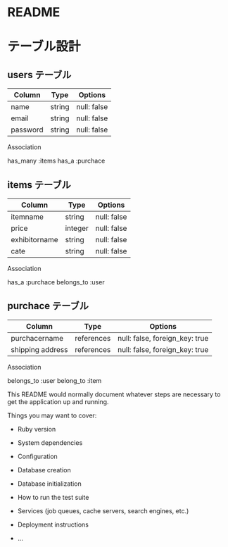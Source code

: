 # README

# テーブル設計

## users テーブル

| Column   | Type   | Options     |
| -------- | ------ | ----------- |
| name     | string | null: false |
| email    | string | null: false |
| password | string | null: false |

  Association

 has_many :items
 has_a :purchace

## items テーブル

| Column          | Type   | Options     |
| --------------- | ------ | ----------- |
| itemname        | string | null: false |
| price           | integer| null: false |
| exhibitorname   | string | null: false |
| cate            | string | null: false |

  Association

has_a :purchace
belongs_to :user


## purchace テーブル

| Column           | Type       | Options                        |
| ---------------- | ---------- | ------------------------------ |
| purchacername    | references | null: false, foreign_key: true |
| shipping address | references | null: false, foreign_key: true |


  Association

 belongs_to :user
 belong_to :item 
















This README would normally document whatever steps are necessary to get the
application up and running.

Things you may want to cover:

* Ruby version

* System dependencies

* Configuration

* Database creation

* Database initialization

* How to run the test suite

* Services (job queues, cache servers, search engines, etc.)

* Deployment instructions

* ...
